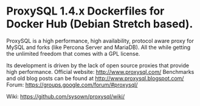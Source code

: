 # ProxySQL 1.4.x Dockerfiles for Docker Hub (Debian Stretch based).
ProxySQL is a high performance, high availability, protocol aware proxy for MySQL and forks (like Percona Server and MariaDB).
All the while getting the unlimited freedom that comes with a GPL license.

Its development is driven by the lack of open source proxies that provide high performance.
Official website: http://www.proxysql.com/
Benchmarks and old blog posts can be found at http://www.proxysql.blogspot.com/
Forum: https://groups.google.com/forum/#proxysql/

Wiki: https://github.com/sysown/proxysql/wiki/
